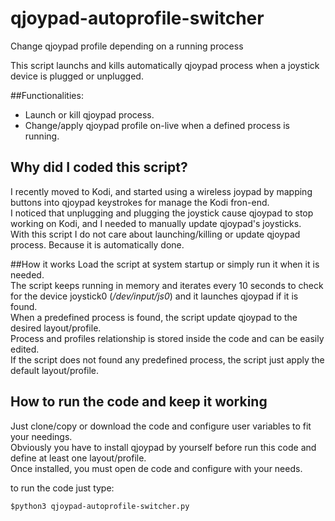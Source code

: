 # qjoypad-autoprofile-switcher
Change qjoypad profile depending on a running process


This script launchs and kills automatically qjoypad process when a joystick device is plugged or unplugged.  

##Functionalities:  
- Launch or kill qjoypad process.
- Change/apply qjoypad profile on-live when a defined process is running.


## Why did I coded this script?
I recently moved to Kodi, and started using a wireless joypad by mapping buttons into qjoypad keystrokes for manage the Kodi fron-end.  
I noticed that unplugging and plugging the joystick cause qjoypad to stop working on Kodi, and I needed to manually update qjoypad's joysticks.  
With this script I do not care about launching/killing or update qjoypad process. Because it is automatically done.  



##How it works
Load the script at system startup or simply run it when it is needed.  
The script keeps running in memory and iterates every 10 seconds to check for the device joystick0 (_/dev/input/js0_) and it launches qjoypad if it is found.  
When a predefined process is found, the script update qjoypad to the desired layout/profile.  
Process and profiles relationship is stored inside the code and can be easily edited.  
If the script does not found any predefined process, the script just apply the default layout/profile.  


## How to run the code and keep it working
Just clone/copy or download the code and configure user variables to fit your needings.  
Obviously you have to install qjoypad by yourself before run this code and define at least one layout/profile.  
Once installed, you must open de code and configure with your needs.  

to run the code just type:  

    $python3 qjoypad-autoprofile-switcher.py
